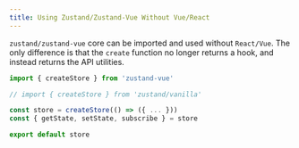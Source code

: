 ```yaml
---
title: Using Zustand/Zustand-Vue Without Vue/React
---
```



`zustand/zustand-vue` core can be imported and used without `React/Vue`. The only difference is that the `create` function no longer returns a hook, and instead returns the API utilities.
```js
import { createStore } from 'zustand-vue'

// import { createStore } from 'zustand/vanilla'

const store = createStore(() => ({ ... }))
const { getState, setState, subscribe } = store

export default store
```
